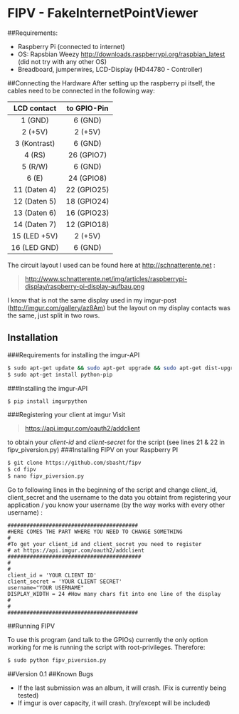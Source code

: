 # FIPV - FakeInternetPointViewer

##Requirements:

  - Raspberry Pi (connected to internet)
  - OS: Rapsbian Weezy http://downloads.raspberrypi.org/raspbian_latest (did not try with any other OS)
  - Breadboard, jumperwires, LCD-Display (HD44780 - Controller)

##Connecting the Hardware
After setting up the raspberry pi itself, the cables need to be connected in the following way:

|  LCD contact | to GPIO-Pin |
|:------------:|:-----------:|
|    1 (GND)   |   6 (GND)   |
|    2 (+5V)   |   2 (+5V)   |
| 3 (Kontrast) |   6 (GND)   |
|    4 (RS)    |  26 (GPIO7) |
|    5 (R/W)   |   6 (GND)   |
|     6 (E)    |  24 (GPIO8) |
| 11 (Daten 4) | 22 (GPIO25) |
| 12 (Daten 5) | 18 (GPIO24) |
| 13 (Daten 6) | 16 (GPIO23) |
| 14 (Daten 7) | 12 (GPIO18) |
| 15 (LED +5V) |   2 (+5V)   |
| 16 (LED GND) |   6 (GND)   |

The circuit layout I used can be found here at http://schnatterente.net :

> http://www.schnatterente.net/img/articles/raspberrypi-display/raspberry-pi-display-aufbau.png

I know that is not the same display used in my imgur-post (http://imgur.com/gallery/az8Am) but the layout on my display contacts was the same, just split in two rows. 


## Installation


###Requirements for installing the imgur-API

```sh
$ sudo apt-get update && sudo apt-get upgrade && sudo apt-get dist-upgrade
$ sudo apt-get install python-pip
```
###Installing the imgur-API
```sh
$ pip install imgurpython
```

###Registering your client at imgur
Visit
> https://api.imgur.com/oauth2/addclient

to obtain your *client-id* and *client-secret* for the script (see lines 21 & 22 in fipv_piversion.py)
###Installing FIPV on your Raspberry PI

```sh
$ git clone https://github.com/sbasht/fipv
$ cd fipv
$ nano fipv_piversion.py
```
Go to following lines in the beginning of the script and change client_id, client_secret and the username to the data you obtaint from registering your application / you know your username (by the way works with every other username) :
```
#########################################
#HERE COMES THE PART WHERE YOU NEED TO CHANGE SOMETHING
#
#To get your client_id and client_secret you need to register
# at https://api.imgur.com/oauth2/addclient
##########################################
#
#
client_id = 'YOUR CLIENT ID'
client_secret = 'YOUR CLIENT SECRET'
username="YOUR USERNAME"
DISPLAY_WIDTH = 24 #How many chars fit into one line of the display
#
#
#########################################
```

##Running FIPV

To use this program (and talk to the GPIOs) currently the only option working for me is running the script with root-privileges. Therefore:


```sh
$ sudo python fipv_piversion.py
```

##Version
0.1
##Known Bugs
- If the last submission was an album, it will crash. (Fix is currently being tested)
- If imgur is over capacity, it will crash. (try/except will be included)


